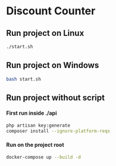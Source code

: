 # Discount Counter

## Run project on Linux

```sh
./start.sh
```

## Run project on Windows

```sh
bash start.sh
```

## Run project without script

#### First run inside ./api
```sh
php artisan key:generate
composer install --ignore-platform-reqs
```

#### Run on the project root
```sh
docker-compose up --build -d
```